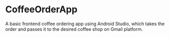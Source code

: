 # CoffeeOrderApp
A basic frontend coffee ordering app using Android Studio, which takes the order and passes it to the desired coffee shop on Gmail platform.
